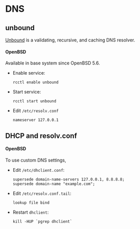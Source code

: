 # DNS

## unbound
[Unbound](https://www.unbound.net/) is a validating, recursive, and caching DNS resolver.

#### OpenBSD
Available in base system since OpenBSD 5.6.  

* Enable service:  
  ```
  rcctl enable unbound
  ```

* Start service:   
  ```
  rcctl start unbound
  ```

* Edit `/etc/resolv.conf`
  ```
  nameserver 127.0.0.1
  ```

## DHCP and resolv.conf
#### OpenBSD
To use custom DNS settings, 

* Edit `/etc/dhclient.conf`:  
  ```
  supersede domain-name-servers 127.0.0.1, 8.8.8.8;
  supersede domain-name "example.com";
  ```

* Edit `/etc/resolv.conf.tail`:  
  ```
  lookup file bind
  ```

* Restart `dhclient`:
  ```
  kill -HUP `pgrep dhclient`
  ```
